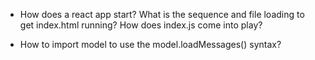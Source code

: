 
- How does a react app start?  What is the sequence and file loading to get
  index.html running?  How does index.js come into play?
  
- How to import model to use the model.loadMessages() syntax?
